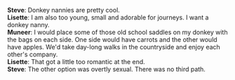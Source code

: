 **Steve**: Donkey nannies are pretty cool.<br>
**Lisette**: I am also too young, small and adorable for journeys. I want a donkey nanny.<br>
**Muneer**: I would place some of those old school saddles on my donkey with the bags on each side. One side would have carrots and the other would have apples. We'd take day-long walks in the countryside and enjoy each other's company.<br>
**Lisette**: That got a little too romantic at the end.<br>
**Steve**: The other option was overtly sexual. There was no third path.